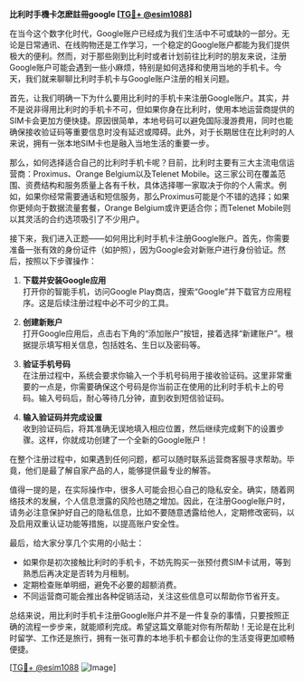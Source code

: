 **比利时手機卡怎麽註冊google [[TG💪+ @esim1088](https://t.me/s/esim1088)]**

在当今这个数字化时代，Google账户已经成为我们生活中不可或缺的一部分。无论是日常通讯、在线购物还是工作学习，一个稳定的Google账户都能为我们提供极大的便利。然而，对于那些刚到比利时或者计划前往比利时的朋友来说，注册Google账户可能会遇到一些小麻烦，特别是如何选择和使用当地的手机卡。今天，我们就来聊聊比利时手机卡与Google账户注册的相关问题。

首先，让我们明确一下为什么要用比利时的手机卡来注册Google账户。其实，并不是说非得用比利时的手机卡不可，但如果你身在比利时，使用本地运营商提供的SIM卡会更加方便快捷。原因很简单，本地号码可以避免国际漫游费用，同时也能确保接收验证码等重要信息时没有延迟或障碍。此外，对于长期居住在比利时的人来说，拥有一张本地SIM卡也是融入当地生活的重要一步。

那么，如何选择适合自己的比利时手机卡呢？目前，比利时主要有三大主流电信运营商：Proximus、Orange Belgium以及Telenet Mobile。这三家公司在覆盖范围、资费结构和服务质量上各有千秋，具体选择哪一家取决于你的个人需求。例如，如果你经常需要通话和短信服务，那么Proximus可能是个不错的选择；如果你更倾向于数据流量套餐，Orange Belgium或许更适合你；而Telenet Mobile则以其灵活的合约选项吸引了不少用户。

接下来，我们进入正题——如何用比利时手机卡注册Google账户。首先，你需要准备一张有效的身份证件（如护照），因为Google会对新账户进行身份验证。然后，按照以下步骤操作：

1. **下载并安装Google应用**  
   打开你的智能手机，访问Google Play商店，搜索“Google”并下载官方应用程序。这是后续注册过程中必不可少的工具。

2. **创建新账户**  
   打开Google应用后，点击右下角的“添加账户”按钮，接着选择“新建账户”。根据提示填写相关信息，包括姓名、生日以及密码等。

3. **验证手机号码**  
   在注册过程中，系统会要求你输入一个手机号码用于接收验证码。这里非常重要的一点是，你需要确保这个号码是你当前正在使用的比利时手机卡上的号码。输入号码后，耐心等待几分钟，直到收到短信验证码。

4. **输入验证码并完成设置**  
   收到验证码后，将其准确无误地填入相应位置，然后继续完成剩下的设置步骤。这样，你就成功创建了一个全新的Google账户！

在整个注册过程中，如果遇到任何问题，都可以随时联系运营商客服寻求帮助。毕竟，他们是最了解自家产品的人，能够提供最专业的解答。

值得一提的是，在实际操作中，很多人可能会担心自己的隐私安全。确实，随着网络技术的发展，个人信息泄露的风险也随之增加。因此，在注册Google账户时，请务必注意保护好自己的隐私信息，比如不要随意透露给他人，定期修改密码，以及启用双重认证功能等措施，以提高账户安全性。

最后，给大家分享几个实用的小贴士：
- 如果你是初次接触比利时的手机卡，不妨先购买一张预付费SIM卡试用，等到熟悉后再决定是否转为月租制。
- 定期检查账单明细，避免不必要的超额消费。
- 不同运营商可能会推出各种促销活动，关注这些信息可以帮助你节省开支。

总结来说，用比利时手机卡注册Google账户并不是一件复杂的事情，只要按照正确的流程一步步来，就能顺利完成。希望这篇文章能对你有所帮助！无论是在比利时留学、工作还是旅行，拥有一张可靠的本地手机卡都会让你的生活变得更加顺畅便捷。

[[TG💪+ @esim1088](https://t.me/s/esim1088) ![Image](https://i.postimg.cc/4NQfJmqS/Snipaste-2025-05-13-00-14-12.png)]